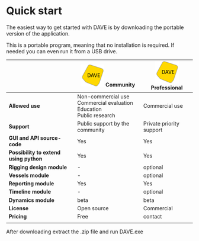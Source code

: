 # Quick start

The easiest way to get started with DAVE is by downloading the portable version of the application.

This is a portable program, meaning that no installation is required. If needed you can even run it from a USB drive.



|                                        | ![](images/DAVE_icon64.png) Community                        | ![](images/DAVE_icon64.png)Professional |
| -------------------------------------- | ------------------------------------------------------------ | --------------------------------------- |
| **Allowed use**                        | Non-commercial use<br>Commercial evaluation<br>Education<br>Public research | Commercial use<br>                      |
| **Support**                            | Public support by the community                              | Private priority support                |
| **GUI and API source-code**            | Yes                                                          | Yes                                     |
| **Possibility to extend using python** | Yes                                                          | Yes                                     |
| **Rigging design module**              | -                                                            | optional                                |
| **Vessels module**                     | -                                                            | optional                                |
| **Reporting module**                   | Yes                                                          | Yes                                     |
| **Timeline module**                    | -                                                            | optional                                |
| **Dynamics module**                    | beta                                                         | beta                                    |
| **License**                            | Open source                                                  | Commercial                              |
| **Pricing**                            | Free                                                         | contact                                 |
|                                        | <DOWNLOAD>                                                   |                                         |

After downloading extract the .zip file and run DAVE.exe